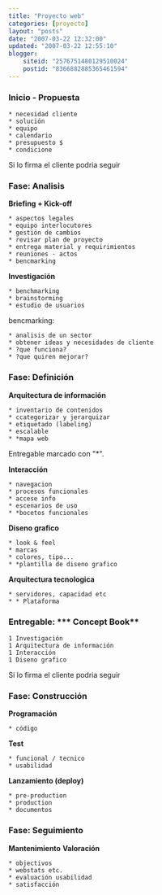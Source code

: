 ```yaml
---
title: "Proyecto web"
categories: [proyecto]
layout: "posts"
date: "2007-03-22 12:32:00"
updated: "2007-03-22 12:55:10"
blogger:
    siteid: "2576751480129510024"
    postid: "8366882885365461594"
---
```


### Inicio - **Propuesta**

	* necesidad cliente
	* solución
	* equipo
	* calendario
	* presupuesto $
	* condicione

Si lo firma el cliente podria seguir

### Fase: Analisis
**Briefing + Kick-off**

	* aspectos legales
	* equipo interlocutores
	* gestión de cambios
	* revisar plan de proyecto
	* entrega material y requirimientos
	* reuniones - actos
	* bencmarking

**Investigación**

	* benchmarking
	* brainstorming
	* estudio de usuarios

bencmarking:

	* analisis de un sector
	* obtener ideas y necesidades de cliente
	* ?que funciona?
	* ?que quiren mejorar?

### Fase: Definición

**Arquitectura de información**

	* inventario de contenidos
	* ccategorizar y jerarquizar
	* etiquetado (labeling)
	* escalable
	* *mapa web

Entregable marcado con "*".

**Interacción**

	* navegacion
	* procesos funcionales
	* accese info
	* escenarios de uso
	* *bocetos funcionales

**Diseno grafico**

	* look & feel
	* marcas
	* colores, tipo...
	* *plantilla de diseno grafico

**Arquitectura tecnologica**

	* servidores, capacidad etc
	* * Plataforma

### Entregable: *** Concept Book**

	1 Investigación
	1 Arquitectura de información
	1 Interacción
	1 Diseno grafico

Si lo firma el cliente podria seguir

### Fase: Construcción
**Programación**

	* código

**Test**

	* funcional / tecnico
	* usabilidad

**Lanzamiento (deploy)**

	* pre-production
	* production
	* documentos

### Fase: Seguimiento
**Mantenimiento** **Valoración**

	* objectivos
	* webstats etc.
	* evaluación usabilidad
	* satisfacción
